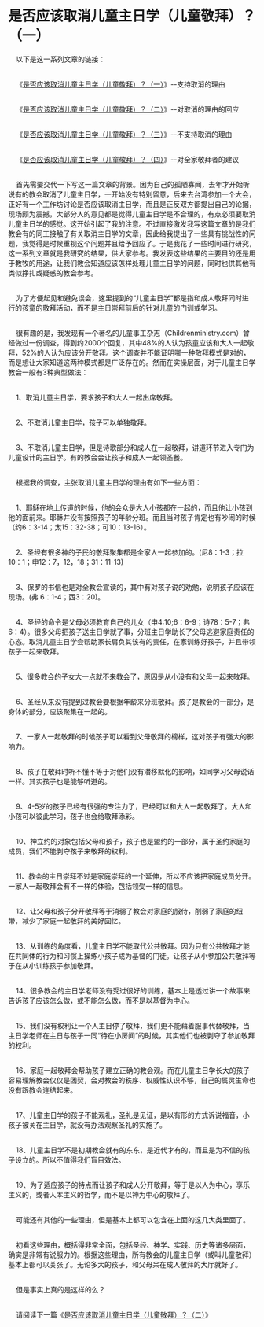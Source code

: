 # 是否应该取消儿童主日学（儿童敬拜）？（一）



<p>&nbsp; &nbsp; 以下是这一系列文章的链接：</p>

<p><br />
&nbsp;&nbsp; &nbsp;《<a href="/node/12806">是否应该取消儿童主日学（儿童敬拜）？（一）</a>》--支持取消的理由</p>

<p><br />
&nbsp;&nbsp; &nbsp;《<a href="/node/12807">是否应该取消儿童主日学（儿童敬拜）？（二）</a>》--对取消的理由的回应</p>

<p><br />
&nbsp;&nbsp; &nbsp;《<a href="/node/12808">是否应该取消儿童主日学（儿童敬拜）？（三）</a>》--不支持取消的理由</p>

<p><br />
&nbsp;&nbsp; &nbsp;《<a href="/node/12809">是否应该取消儿童主日学（儿童敬拜）？（四）</a>》--对全家敬拜者的建议</p>

<p><br />
&nbsp; &nbsp; 首先需要交代一下写这一篇文章的背景。因为自己的孤陋寡闻，去年才开始听说有的教会取消了儿童主日学，一开始没有特别留意，后来去台湾参加一个大会，正好有一个工作坊讨论是否应该取消主日学，而且是正反双方都提出自己的论据，现场颇为震撼，大部分人的意见都是觉得儿童主日学是不合理的，有点必须要取消儿童主日学的感觉。这开始引起了我的注意。不过直接激发我写这篇文章的是我们教会有的同工接触了有关取消主日学的文章，因此给我提出了一些具有挑战性的问题，我觉得是时候重视这个问题并且给予回应了。于是我花了一些时间进行研究，这一系列文章就是我研究的结果，供大家参考。我发表这些结果的主要目的还是用于教牧的用途，让我们教会知道应该怎样处理儿童主日学的问题，同时也供其他有类似挣扎或疑惑的教会参考。</p>

<p><br />
&nbsp; &nbsp; 为了方便起见和避免误会，这里提到的“儿童主日学”都是指和成人敬拜同时进行的孩童的敬拜活动，而不是主日崇拜前后的针对儿童的门训或学习。</p>

<p><br />
&nbsp; &nbsp; 很有趣的是，我发现有一个著名的儿童事工杂志（Childrenministry.com）曾经做过一份调查，得到约2000个回复，其中48%的人认为孩童应该和大人一起敬拜，52%的人认为应该分开敬拜。这个调查并不能证明哪一种敬拜模式是对的，而是想让大家知道这两种模式都是广泛存在的。然而在实操层面，对于儿童主日学教会一般有3种典型做法：</p>

<p><br />
&nbsp; &nbsp; 1、取消儿童主日学，要求孩子和大人一起出席敬拜。</p>

<p><br />
&nbsp; &nbsp; 2、不取消儿童主日学，孩子可以单独敬拜。</p>

<p><br />
&nbsp; &nbsp; 3、不取消儿童主日学，但是诗歌部分和成人在一起敬拜，讲道环节进入专门为儿童设计的主日学。有的教会会让孩子和成人一起领圣餐。</p>

<p><br />
&nbsp; &nbsp; 根据我的调查，主张取消儿童主日学的理由有如下一些方面：</p>

<p><br />
&nbsp; &nbsp; 1、耶稣在地上传道的时候，他的会众是大人小孩都在一起的，而且他让小孩到他的面前来。耶稣并没有按照孩子的年龄分班。而且当时孩子肯定也有吵闹的时候（约6：3-14；太15：32-38；可10：13-16）。</p>

<p><br />
&nbsp; &nbsp; 2、圣经有很多神的子民的敬拜聚集都是全家人一起参加的。(尼8：1-3；拉10：1；申12：7，12，18；31：11-13)​</p>

<p><br />
&nbsp; &nbsp; 3、保罗的书信也是对全教会宣读的，其中有对孩子说的劝勉，说明孩子应该在现场。(弗 6：1-4；西3：20)。</p>

<p><br />
&nbsp; &nbsp;&nbsp;4、圣经的命令是父母必须教育自己的儿女（申4:10;6：6-9；诗78：5-7；弗6：4）。很多父母把孩子送主日学就了事，分班主日学助长了父母逃避家庭责任的心态。取消儿童主日学会帮助家长肩负其该有的责任，在家训练好孩子，并且带领孩子一起来敬拜。</p>

<p><br />
&nbsp; &nbsp; 5、很多教会的子女大一点就不来教会了，原因是从小没有和父母一起来敬拜。</p>

<p><br />
&nbsp; &nbsp; 6、圣经从来没有提到过教会要根据年龄来分班敬拜。孩子是教会的一部分，是身体的部分，应该聚集在一起的。</p>

<p><br />
&nbsp; &nbsp; 7、一家人一起敬拜的时候孩子可以看到父母敬拜的榜样，这对孩子有强大的影响力。</p>

<p><br />
&nbsp; &nbsp; 8、孩子在敬拜时听不懂不等于对他们没有潜移默化的影响，如同学习父母说话一样。其实孩子也是能够听道的。</p>

<p><br />
&nbsp; &nbsp; 9、4-5岁的孩子已经有很强的专注力了，已经可以和大人一起敬拜了。大人和小孩可以彼此学习，孩子也会给敬拜添彩。</p>

<p><br />
&nbsp; &nbsp; 10、神立约的对象包括父母和孩子，孩子也是盟约的一部分，属于圣约家庭的成员，我们不能剥夺孩子来敬拜的权利。</p>

<p><br />
&nbsp; &nbsp; 11、教会的主日崇拜不过是家庭崇拜的一个延伸，所以不应该把家庭成员分开。一家人一起敬拜会有不一样的体验，包括领受一样的信息。</p>

<p><br />
&nbsp; &nbsp; 12、让父母和孩子分开敬拜等于消弱了教会对家庭的服侍，削弱了家庭的纽带，减少了家庭一起敬拜的美好回忆。</p>

<p><br />
&nbsp; &nbsp; 13、从训练的角度看，儿童主日学不能取代公共敬拜。因为只有公共敬拜才能在共同体的行为和习惯上操练小孩子成为基督的门徒。让孩子从小参加公共敬拜等于在从小训练孩子参加敬拜。</p>

<p><br />
&nbsp; &nbsp; 14、很多教会的主日学老师没有受过很好的训练，基本上是透过讲一个故事来告诉孩子应该怎么做，或不能怎么做，而不是以基督为中心。</p>

<p><br />
&nbsp; &nbsp; 15、我们没有权利让一个人主日停了敬拜，我们更不能藉着服事代替敬拜，当主日学老师在主日与孩子一同“待在小房间”的时候，其实他们也被剥夺了参加敬拜的权利。</p>

<p><br />
&nbsp; &nbsp; 16、家庭一起敬拜会帮助孩子建立正确的教会观。而在儿童主日学长大的孩子容易理解教会仅仅是团契，会对教会的秩序、权威性认识不够，自己的属灵生命也没有跟教会连结起来。</p>

<p><br />
&nbsp; &nbsp; 17、儿童主日学的孩子不能观礼，圣礼是见证，是以有形的方式诉说福音，小孩子被关在主日学，就没有办法观察圣礼的实施了。</p>

<p><br />
&nbsp; &nbsp; 18、儿童主日学不是初期教会就有的东东，是近代才有的，而且是为不信的孩子设立的。所以不值得我们盲目效法。</p>

<p><br />
&nbsp; &nbsp; 19、为了适应孩子的特点而让孩子和成人分开敬拜，等于是以人为中心，享乐主义的，或者人本主义的哲学，而不是以神为中心的敬拜了。</p>

<p><br />
&nbsp; &nbsp; 可能还有其他的一些理由，但是基本上都可以包含在上面的这几大类里面了。</p>

<p><br />
&nbsp; &nbsp; 初看这些理由，概括得非常全面，包括圣经、神学、实践、历史等诸多层面，确实是非常有说服力的。根据这些理由，所有教会的儿童主日学（或叫儿童敬拜）基本上都可以关张了。无论多大的孩子，和父母呆在成人敬拜的大厅就好了。</p>

<p><br />
&nbsp; &nbsp; 但是事实上真的是这样的么？</p>

<p><br />
&nbsp; &nbsp; 请阅读下一篇《<a href="/node/12807">是否应该取消儿童主日学（儿童敬拜）？（二）</a>》</p>